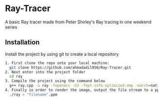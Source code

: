 # Ray-Tracer
A basic Ray tracer made from Peter Shirley's Ray tracing in one weekend series


## Installation

Install the project by using git to create a local repository

```bash
1. First clone the repo onto your local machine:
  git clone https://github.com/ahmadadil950/Ray-Tracer.git
2. Next enter into the project folder
  cd ray
3. Compile the project using the command below
  g++ ray.cpp -o ray -fopenacc -O3 -fopt-info-optimized-omp -march=native
4. Finally in order to render the image, output the file stream to a ppm image format
  ./ray > "filename".ppm
```
    
